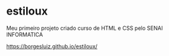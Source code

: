 # estiloux
Meu primeiro projeto criado curso de HTML e CSS pelo SENAI INFORMATICA 

https://borgesluiz.github.io/estiloux/
